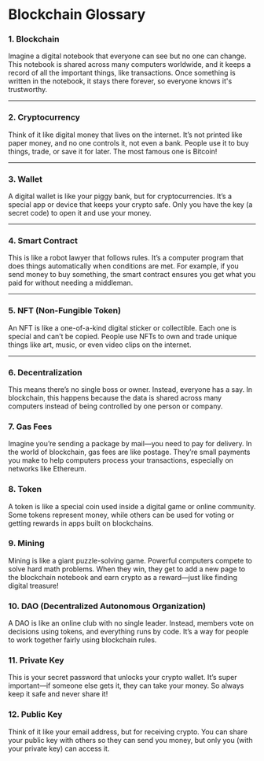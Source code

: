 # Blockchain Glossary

### 1. Blockchain  
Imagine a digital notebook that everyone can see but no one can change. This notebook is shared across many computers worldwide, and it keeps a record of all the important things, like transactions. Once something is written in the notebook, it stays there forever, so everyone knows it's trustworthy.

---

### 2. Cryptocurrency  
Think of it like digital money that lives on the internet. It’s not printed like paper money, and no one controls it, not even a bank. People use it to buy things, trade, or save it for later. The most famous one is Bitcoin!

---

### 3. Wallet  
A digital wallet is like your piggy bank, but for cryptocurrencies. It’s a special app or device that keeps your crypto safe. Only you have the key (a secret code) to open it and use your money.

---

### 4. Smart Contract  
This is like a robot lawyer that follows rules. It’s a computer program that does things automatically when conditions are met. For example, if you send money to buy something, the smart contract ensures you get what you paid for without needing a middleman.

---

### 5. NFT (Non-Fungible Token)  
An NFT is like a one-of-a-kind digital sticker or collectible. Each one is special and can’t be copied. People use NFTs to own and trade unique things like art, music, or even video clips on the internet.

---

### 6. Decentralization  
This means there’s no single boss or owner. Instead, everyone has a say. In blockchain, this happens because the data is shared across many computers instead of being controlled by one person or company.

### 7. Gas Fees
Imagine you’re sending a package by mail—you need to pay for delivery. In the world of blockchain, gas fees are like postage. They’re small payments you make to help computers process your transactions, especially on networks like Ethereum.

### 8. Token
A token is like a special coin used inside a digital game or online community. Some tokens represent money, while others can be used for voting or getting rewards in apps built on blockchains.

### 9. Mining
Mining is like a giant puzzle-solving game. Powerful computers compete to solve hard math problems. When they win, they get to add a new page to the blockchain notebook and earn crypto as a reward—just like finding digital treasure!

### 10. DAO (Decentralized Autonomous Organization)
A DAO is like an online club with no single leader. Instead, members vote on decisions using tokens, and everything runs by code. It’s a way for people to work together fairly using blockchain rules.

### 11. Private Key
This is your secret password that unlocks your crypto wallet. It’s super important—if someone else gets it, they can take your money. So always keep it safe and never share it!

### 12. Public Key
Think of it like your email address, but for receiving crypto. You can share your public key with others so they can send you money, but only you (with your private key) can access it.
